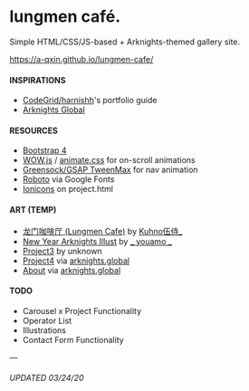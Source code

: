 # lungmen café.

Simple HTML/CSS/JS-based + Arknights-themed gallery site.

https://a-qxin.github.io/lungmen-cafe/

#### INSPIRATIONS

- [CodeGrid/harnishh](https://www.youtube.com/c/codegrid)'s portfolio guide
- [Arknights Global](https://www.arknights.global "Arknights Global")

#### RESOURCES

- [Bootstrap 4](https://getbootstrap.com "Bootstrap 4")
- [WOW.js](https://wowjs.uk) / [animate.css](https://daneden.github.io/animate.css/) for on-scroll animations
- [Greensock/GSAP TweenMax](https://greensock.com/tweenmax/ "Greensock/GSAP") for nav animation
- [Roboto](https://fonts.google.com/specimen/Roboto) via Google Fonts
- [Ionicons](https://ionicons.com) on project.html

#### ART (TEMP)

- [龙门咖啡厅 (Lungmen Cafe)](https://www.pixiv.net/en/artworks/77027739) by [Kuhno伍侍_](https://www.pixiv.net/en/users/32321034)
- [New Year Arknights Illust](https://twitter.com/_youamo_/status/1216585009361899521) by [_ youamo _](https://twitter.com/_youamo_)
- [Project3](https://www.wallpapermaiden.com/wallpaper/19888/anime-girl-room-building-artwork-painting) by unknown
- [Project4](https://webusstatic.akamaized.net/ark_us_web/pc/img/gallery04.ce1b088c.jpg) via [arknights.global](https://www.arknights.global)
- [About](https://webusstatic.akamaized.net/ark_us_web/pc/img/gallery14.5c5bf760.jpg) via [arknights.global](https://www.arknights.global)


#### TODO

- Carousel x Project Functionality
- Operator List
- Illustrations
- Contact Form Functionality

—

###### UPDATED 03/24/20
